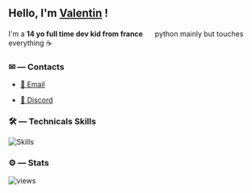 ## Hello, I'm [Valentin](https://youtu.be/eBGIQ7ZuuiU) !

I'm a **14 yo full time dev kid from france** <img src="https://img.icons8.com/color/1048/france-circular.png" width="16"/>
python mainly but touches everything ☕


### ✉ — Contacts

- [📩 Email](mailto:valentinlelievre2008@gmail.com)

- [💬 Discord](https://discord.com/users/768049100238225418)

### 🛠 — Technicals Skills
![Skills](https://skillicons.dev/icons?i=css,html,js,python,selenium,git,github,discord,bash,markdown,linux,raspberrypi,vim,vscode&theme=dark&perline=8)


### ⚙️ — Stats
![views](https://komarev.com/ghpvc/?username=ValentinLvrr&amp;color=blue&amp;style=for-the-badge)